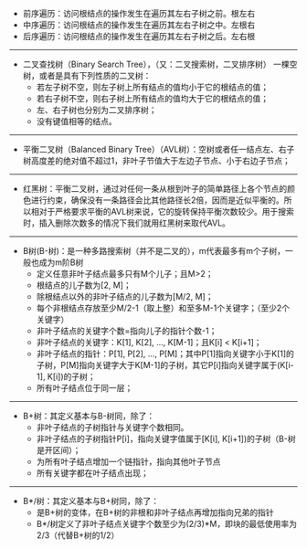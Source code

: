 + 前序遍历：访问根结点的操作发生在遍历其左右子树之前。根左右
+ 中序遍历：访问根结点的操作发生在遍历其左右子树之中。左根右
+ 后序遍历：访问根结点的操作发生在遍历其左右子树之后。左右根
-----------------------------------------
+ 二叉查找树（Binary Search Tree），（又：二叉搜索树，二叉排序树） 一棵空树，或者是具有下列性质的二叉树：
  + 若左子树不空，则左子树上所有结点的值均小于它的根结点的值；
  + 若右子树不空，则右子树上所有结点的值均大于它的根结点的值；
  + 左、右子树也分别为二叉排序树；
  + 没有键值相等的结点。
----------------------------------------------
+ 平衡二叉树（Balanced Binary Tree）（AVL树）：空树或者任一结点左、右子树高度差的绝对值不超过1，非叶子节值大于左边子节点、小于右边子节点；
----------------------------------------------------------------------
+ 红黑树：平衡二叉树，通过对任何一条从根到叶子的简单路径上各个节点的颜色进行约束，确保没有一条路径会比其他路径长2倍，因而是近似平衡的。所以相对于严格要求平衡的AVL树来说，它的旋转保持平衡次数较少。用于搜索时，插入删除次数多的情况下我们就用红黑树来取代AVL。

--------------------------
+ B树(B-树)：是一种多路搜索树（并不是二叉的），m代表最多有m个子树，一般也成为m阶B树
  + 定义任意非叶子结点最多只有M个儿子；且M>2；
  + 根结点的儿子数为[2, M]；
  + 除根结点以外的非叶子结点的儿子数为[M/2, M]；
  + 每个非根结点存放至少M/2-1（取上整）和至多M-1个关键字；（至少2个关键字）
  + 非叶子结点的关键字个数=指向儿子的指针个数-1；
  + 非叶子结点的关键字：K[1], K[2], …, K[M-1]；且K[i] < K[i+1]；
  + 非叶子结点的指针：P[1], P[2], …, P[M]；其中P[1]指向关键字小于K[1]的子树，P[M]指向关键字大于K[M-1]的子树，其它P[i]指向关键字属于(K[i-1], K[i])的子树；
  + 所有叶子结点位于同一层；
---------------------------------------
+ B+树：其定义基本与B-树同，除了：
  + 非叶子结点的子树指针与关键字个数相同。
  + 非叶子结点的子树指针P[i]，指向关键字值属于[K[i], K[i+1])的子树（B-树是开区间）；
  + 为所有叶子结点增加一个链指针，指向其他叶子节点
  + 所有关键字都在叶子结点出现；
------------------------
+ B*/树：其定义基本与B+树同，除了：
  + 是B+树的变体，在B+树的非根和非叶子结点再增加指向兄弟的指针
  + B*/树定义了非叶子结点关键字个数至少为(2/3)*M，即块的最低使用率为2/3（代替B+树的1/2）
  
